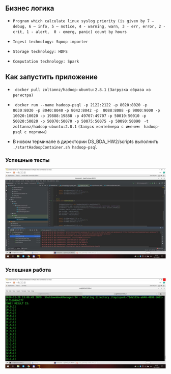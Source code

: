## Бизнес логика

* `Program which calculate linux syslog priority (is given by 7 – debug, 6 – info, 5 – notice, 4 - warning, warn, 3 - err, error, 2 - crit, 1 - alert,  0 - emerg, panic) count by hours `

* `Ingest technology: Sqoop importer`
* `Storage technology: HDFS`
* `Computation technology: Spark`
## Как запустить приложение

* ` docker pull zoltannz/hadoop-ubuntu:2.8.1` `(Загрузка образа из регистра)`

* ` docker run --name hadoop-psql -p 2122:2122 -p 8020:8020 -p 8030:8030 -p 8040:8040`
   `-p 8042:8042 -p  8088:8088 -p 9000:9000 -p 10020:10020 -p 19888:19888 -p 49707:49707`
   `-p 50010:50010 -p 50020:50020 -p 50070:50070 -p 50075:50075 -p 50090:50090 `
   `-t zoltannz/hadoop-ubuntu:2.8.1` `(Запуск контейнера с именем  hadoop-psql с портами)`
* В новом терминале в директории DS_BDA_HW2/scripts выполнить `./startHadoopContainer.sh hadoop-psql` 

### Успешные тесты
![Tests](screenshots/tests.jpg)

### Успешная работа
![Job](screenshots/ResultJob.jpg)

